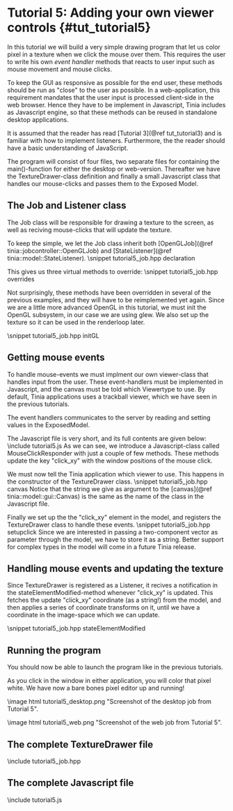 Tutorial 5: Adding your own viewer controls {#tut_tutorial5}
============================================================

In this tutorial we will build a very simple drawing program that
let us color pixel in a texture when we click the mouse over them.
This requires the user to write his own _event handler_ methods that 
reacts to user input such as mouse movement and mouse clicks.

To keep the GUI as responsive as possible for the end user, these methods 
should be run as "close" to the user as possible. In a web-application, this
requirement mandates that the user input is processed client-side in the web
browser. Hence they have to be implement in Javascript, Tinia includes
as Javascript engine, so that these methods can be reused in standalone desktop
applications.

It is assumed that the reader has read [Tutorial 3](@ref tut_tutorial3) and
is familiar with how to implement listeners. Furthermore, the the reader
should have a basic understanding of JavaScript.

The program will consist of four files, two separate files for containing
the main()-function for either the desktop or web-version. Thereafter we 
have the TextureDrawer-class definition and finally a small Javascript class that
handles our mouse-clicks and passes them to the Exposed Model.


The Job and Listener class
--------------------------
The Job class will be responsible for drawing a texture to the screen,
as well as reciving mouse-clicks that will update the texture.

To keep the  simple, we let the Job class inherit both 
[OpenGLJob](@ref tinia::jobcontroller::OpenGLJob) and 
[StateListener](@ref tinia::model::StateListener). 
\snippet tutorial5_job.hpp declaration

This gives us three virtual methods to override:
\snippet tutorial5_job.hpp overrides

Not surprisingly, these methods have been overridden in several of the
previous examples, and they will have to be reimplemented yet again.
Since we are a little more advanced OpenGL in this tutorial, we must init
the OpenGL subsystem, in our case we are using glew. We also set up the
texture so it can be used in the renderloop later.

\snippet tutorial5_job.hpp initGL

Getting mouse events
--------------------
To handle mouse-events we must implment our own viewer-class that
handles input from the user. These event-handlers must be implemented in 
Javascript, and the canvas must be told which Viewertype to use. 
By default, Tinia applications uses a trackball viewer, which we have seen in the previous 
tutorials.

The event handlers communicates to the server by reading and setting 
values in the ExposedModel.

The Javascript file is very short, and its full contents are given below:
\include tutorial5.js
As we can see, we introduce a Javascript-class called MouseClickResponder with just
a couple of few methods. These methods update the key "click_xy" with
the window positions of the mouse click.

We must now tell the Tinia application which viewer to use. This happens
in the constructor of the TextureDrawer class.
\snippet tutorial5_job.hpp canvas
Notice that the string we give as argument to the [canvas](@ref tinia::model::gui::Canvas)
is the same as the name of the class in the Javascript file.

Finally we set up the the "click_xy" element in the model, and registers
the TextureDrawer class to handle these events.
\snippet tutorial5_job.hpp setupclick
Since we are interested in passing a two-component vector as parameter 
through the model, we have to store it as a string. Better support for
complex types in the model will come in a future Tinia release.

Handling mouse events and updating the texture
----------------------------------------------
Since TextureDrawer is registered as a Listener, it recives a notification
in the stateElementModified-method whenever "click_xy" is updated. This fetches
the update "click_xy" coordinate (as a string!) from the model, and then 
applies a series of coordinate transforms on it, until we have a coordinate
in the image-space which we can update.

\snippet tutorial5_job.hpp stateElementModified 

Running the program
-------------------

You should now be able to launch the program like in the previous tutorials.

As you click in the window in either application, you will color
that pixel white. We have now a bare bones pixel editor up and running!

\image html tutorial5_desktop.png "Screenshot of the desktop job from Tutorial 5".

\image html tutorial5_web.png "Screenshot of the web job from Tutorial 5".


The complete TextureDrawer file
-------------------------------
\include tutorial5_job.hpp

The complete Javascript file
----------------------------
\include tutorial5.js








